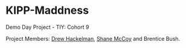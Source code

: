 # KIPP-Maddness
Demo Day Project - TIY: Cohort 9

Project Members: [Drew Hackelman](https://github.com/dhackelman), [Shane McCoy](https://github.com/scmccoy) and Brentice Bush. 
